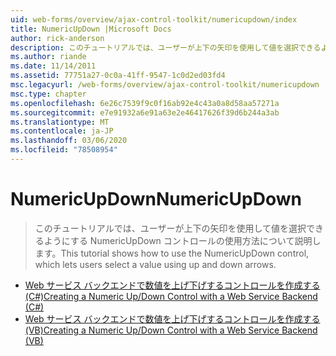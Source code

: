```yaml
---
uid: web-forms/overview/ajax-control-toolkit/numericupdown/index
title: NumericUpDown |Microsoft Docs
author: rick-anderson
description: このチュートリアルでは、ユーザーが上下の矢印を使用して値を選択できるようにする NumericUpDown コントロールの使用方法について説明します。
ms.author: riande
ms.date: 11/14/2011
ms.assetid: 77751a27-0c0a-41ff-9547-1c0d2ed03fd4
msc.legacyurl: /web-forms/overview/ajax-control-toolkit/numericupdown
msc.type: chapter
ms.openlocfilehash: 6e26c7539f9c0f16ab92e4c43a0a8d58aa57271a
ms.sourcegitcommit: e7e91932a6e91a63e2e46417626f39d6b244a3ab
ms.translationtype: MT
ms.contentlocale: ja-JP
ms.lasthandoff: 03/06/2020
ms.locfileid: "78508954"
---
```

# <a name="numericupdown"></a><span data-ttu-id="ce17b-103">NumericUpDown</span><span class="sxs-lookup"><span data-stu-id="ce17b-103">NumericUpDown</span></span>

> <span data-ttu-id="ce17b-104">このチュートリアルでは、ユーザーが上下の矢印を使用して値を選択できるようにする NumericUpDown コントロールの使用方法について説明します。</span><span class="sxs-lookup"><span data-stu-id="ce17b-104">This tutorial shows how to use the NumericUpDown control, which lets users select a value using up and down arrows.</span></span>

- [<span data-ttu-id="ce17b-105">Web サービス バックエンドで数値を上げ下げするコントロールを作成する (C#)</span><span class="sxs-lookup"><span data-stu-id="ce17b-105">Creating a Numeric Up/Down Control with a Web Service Backend (C#)</span></span>](creating-a-numeric-up-down-control-with-a-web-service-backend-cs.md)
- [<span data-ttu-id="ce17b-106">Web サービス バックエンドで数値を上げ下げするコントロールを作成する (VB)</span><span class="sxs-lookup"><span data-stu-id="ce17b-106">Creating a Numeric Up/Down Control with a Web Service Backend (VB)</span></span>](creating-a-numeric-up-down-control-with-a-web-service-backend-vb.md)
